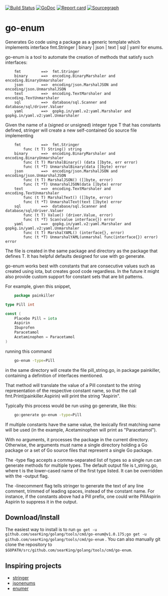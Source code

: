 [![Build Status](https:travis-ci.org/searKing/travis-ci.svg?branch=go-enum)](https:travis-ci.org/searKing/travis-ci)
[![GoDoc](https:godoc.org/github.com/searKing/golang/tools/cmd/go-enum?status.svg)](https:godoc.org/github.com/searKing/golang/tools/cmd/go-enum)
[![Report card](https:goreportcard.com/badge/github.com/searKing/golang/tools/cmd/go-enum)](https:goreportcard.com/report/github.com/searKing/golang/tools/cmd/go-enum)
[![Sourcegraph](https:sourcegraph.com/github.com/searKing/golang/-/badge.svg)](https:sourcegraph.com/github.com/searKing/travis-ci@go-enum?badge)

# go-enum

Generates Go code using a package as a generic template which implements interface fmt.Stringer | binary | json | text |
sql | yaml for enums.

go-enum is a tool to automate the creation of methods that satisfy such interfaces:

```text
	fmt         ==>  fmt.Stringer
	binary      ==>  encoding.BinaryMarshaler and encoding.BinaryUnmarshaler
	json        ==>  encoding/json.MarshalJSON and encoding/json.UnmarshalJSON
	text        ==>  encoding.TextMarshaler and encoding.TextUnmarshaler
	sql         ==>  database/sql.Scanner and database/sql/driver.Valuer
	yaml        ==>  gopkg.in/yaml.v2:yaml.Marshaler and gopkg.in/yaml.v2:yaml.Unmarshaler
```

Given the name of a (signed or unsigned) integer type T that has constants defined, stringer will create a new
self-contained Go source file implementing

```text
	fmt         ==>  fmt.Stringer
		func (t T) String() string
	binary      ==>  encoding.BinaryMarshaler and encoding.BinaryUnmarshaler
		func (t T) MarshalBinary() (data []byte, err error)
		func (t *T) UnmarshalBinary(data []byte) error
	json        ==>  encoding/json.MarshalJSON and encoding/json.UnmarshalJSON
		func (t T) MarshalJSON() ([]byte, error)
		func (t *T) UnmarshalJSON(data []byte) error
	text        ==>  encoding.TextMarshaler and encoding.TextUnmarshaler
		func (t T) MarshalText() ([]byte, error)
		func (t *T) UnmarshalText(text []byte) error
	sql         ==>  database/sql.Scanner and database/sql/driver.Valuer
		func (t T) Value() (driver.Value, error)
		func (t *T) Scan(value interface{}) error
	yaml        ==>  gopkg.in/yaml.v2:yaml.Marshaler and gopkg.in/yaml.v2:yaml.Unmarshaler
		func (t T) MarshalYAML() (interface{}, error)
		func (t *T) UnmarshalYAML(unmarshal func(interface{}) error) error
```

The file is created in the same package and directory as the package that defines T. It has helpful defaults designed
for use with go generate.

go-enum works best with constants that are consecutive values such as created using iota, but creates good code
regardless. In the future it might also provide custom support for constant sets that are bit patterns.

For example, given this snippet,

```go
    package painkiller

type Pill int

const (
	Placebo Pill = iota
	Aspirin
	Ibuprofen
	Paracetamol
	Acetaminophen = Paracetamol
)
```

running this command

```bash
	go-enum -type=Pill
```

in the same directory will create the file pill_string.go, in package painkiller, containing a definition of interfaces
mentioned.

That method will translate the value of a Pill constant to the string representation of the respective constant name, so
that the call fmt.Print(painkiller.Aspirin) will print the string "Aspirin".

Typically this process would be run using go generate, like this:

```bash
	go:generate go-enum -type=Pill
```

If multiple constants have the same value, the lexically first matching name will be used (in the example, Acetaminophen
will print as "Paracetamol").

With no arguments, it processes the package in the current directory. Otherwise, the arguments must name a single
directory holding a Go package or a set of Go source files that represent a single Go package.

The -type flag accepts a comma-separated list of types so a single run can generate methods for multiple types. The
default output file is t_string.go, where t is the lower-cased name of the first type listed. It can be overridden with
the -output flag.

The -linecomment flag tells stringer to generate the text of any line comment, trimmed of leading spaces, instead of the
constant name. For instance, if the constants above had a Pill prefix, one could write PillAspirin Aspirin to suppress
it in the output.

## Download/Install

The easiest way to install is to
run `go get -u github.com/searKing/golang/tools/cmd/go-enum@v1.0.175;go get -u github.com/searKing/golang/tools/cmd/go-enum`
. You can also manually git clone the repository to `$GOPATH/src/github.com/searKing/golang/tools/cmd/go-enum`.

## Inspiring projects

* [stringer](https://godoc.org/golang.org/x/tools/cmd/stringer)
* [jsonenums](https://github.com/campoy/jsonenums)
* [enumer](https://github.com/alvaroloes/enumer)